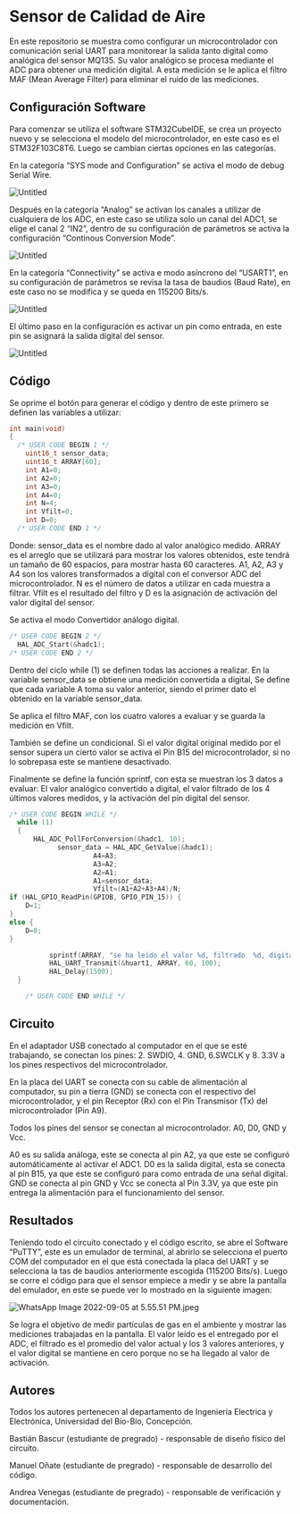 # Sensor de Calidad de Aire

En este repositorio se muestra como configurar un microcontrolador con comunicación serial UART para monitorear la salida tanto digital como analógica del sensor MQ135. Su valor analógico se procesa mediante el ADC para obtener una medición digital. A esta medición se le aplica el filtro MAF (Mean Average Filter) para eliminar el ruido de las mediciones.

## Configuración Software

Para comenzar se utiliza el software STM32CubeIDE, se crea un proyecto nuevo y se selecciona el modelo del microcontrolador, en este caso es el STM32F103C8T6. Luego se cambian ciertas opciones en las categorías.

En la categoría “SYS mode and Configuration” se activa el modo de debug Serial Wire.

![Untitled](Sensor%20de%20Calidad%20de%20Aire%20ed7d38f93c7c43aea456ecbf4d9e933e/Untitled.png)

 Después en la categoría “Analog” se activan los canales a utilizar de cualquiera de los ADC, en este caso se utiliza solo un canal del ADC1, se elige el canal 2 “IN2”, dentro de su configuración de parámetros se activa la configuración “Continous  Conversion Mode”. 

![Untitled](Sensor%20de%20Calidad%20de%20Aire%20ed7d38f93c7c43aea456ecbf4d9e933e/Untitled%201.png)

En la categoría “Connectivity” se activa e modo asíncrono del “USART1”, en su configuración de parámetros se revisa la tasa de baudios (Baud Rate), en este caso no se modifica y se queda en 115200 Bits/s. 

![Untitled](Sensor%20de%20Calidad%20de%20Aire%20ed7d38f93c7c43aea456ecbf4d9e933e/Untitled%202.png)

El último paso en la configuración es activar un pin como entrada, en este pin se asignará la salida digital del sensor. 

![Untitled](Sensor%20de%20Calidad%20de%20Aire%20ed7d38f93c7c43aea456ecbf4d9e933e/Untitled%203.png)

## Código

Se oprime el botón para generar el código y dentro de este primero se definen las variables a utilizar:

```c
int main(void)
{
  /* USER CODE BEGIN 1 */
	uint16_t sensor_data;
	uint16_t ARRAY[60];
	int A1=0;
	int A2=0;
	int A3=0;
	int A4=0;
	int N=4;
	int Vfilt=0;
	int D=0;
  /* USER CODE END 1 */
```

Donde: sensor_data es el nombre dado al valor analógico medido. ARRAY es el arreglo que se utilizará para mostrar los valores obtenidos, este tendrá un tamaño de 60 espacios, para mostrar hasta 60 caracteres. A1, A2, A3 y A4 son los valores transformados a digital con el conversor ADC del microcontrolador. N es el número de datos a utilizar en cada muestra a filtrar. Vfilt es el resultado del filtro y D es la asignación de activación del valor digital del sensor.

Se activa el modo Convertidor análogo digital.

```c
/* USER CODE BEGIN 2 */
  HAL_ADC_Start(&hadc1);
/* USER CODE END 2 */
```

Dentro del ciclo while (1) se definen todas las acciones a realizar. En la variable sensor_data se obtiene una medición convertida a digital, Se define que cada variable A toma su valor anterior, siendo el primer dato el obtenido en la variable sensor_data.

Se aplica el filtro MAF, con los cuatro valores a evaluar y se guarda la medición en Vfilt.

También se define un condicional. Si el valor digital original medido por el sensor supera un cierto valor se activa el Pin B15 del microcontrolador, si no lo sobrepasa este se mantiene desactivado.

Finalmente se define la función sprintf, con esta se muestran los 3 datos a evaluar: El valor analógico convertido a digital, el valor filtrado de los 4 últimos valores medidos, y la activación del pin digital del sensor.

```c
/* USER CODE BEGIN WHILE */
  while (1)
  {
	  HAL_ADC_PollForConversion(&hadc1, 10);
	  		sensor_data = HAL_ADC_GetValue(&hadc1);
	  		         A4=A3;
	  		         A3=A2;
	  		         A2=A1;
	  		         A1=sensor_data;
	  		         Vfilt=(A1+A2+A3+A4)/N;
if (HAL_GPIO_ReadPin(GPIOB, GPIO_PIN_15)) {
	D=1;
}
else {
	D=0;
}

	  	  sprintf(ARRAY, "se ha leido el valor %d, filtrado  %d, digital %d\r\n ", sensor_data, Vfilt,D);
	  	  HAL_UART_Transmit(&huart1, ARRAY, 60, 100);
	  	  HAL_Delay(1500);
  }

    /* USER CODE END WHILE */
```

## Circuito

En el adaptador USB conectado al computador en el que se esté trabajando, se conectan los pines: 2. SWDIO, 4. GND, 6.SWCLK y 8. 3.3V a los pines respectivos del microcontrolador.

En la placa del UART se conecta con su cable de alimentación al computador, su pin a tierra (GND) se conecta con el respectivo del microcontrolador, y el pin Receptor (Rx) con el Pin Transmisor (Tx) del microcontrolador (Pin A9). 

Todos los pines del sensor se conectan al microcontrolador. A0, D0, GND y Vcc.

A0 es su salida análoga, este se conecta al pin A2, ya que este se configuró automáticamente al activar el ADC1. D0 es la salida digital, esta se conecta al pin B15, ya que este se configuró para como entrada de una señal digital. GND se conecta al pin GND  y Vcc se conecta al Pin 3.3V, ya que este pin entrega la alimentación para el funcionamiento del sensor.

## Resultados

Teniendo todo el circuito conectado y el código escrito, se abre el Software “PuTTY”, este es un emulador de terminal, al abrirlo se selecciona el puerto COM del computador en el que está conectada la placa del UART y se selecciona la tas de baudios anteriormente escogida (115200 Bits/s). Luego se corre el código para que el sensor empiece a medir y se abre la pantalla del emulador, en este se puede ver lo mostrado en la siguiente imagen:

![WhatsApp Image 2022-09-05 at 5.55.51 PM.jpeg](Sensor%20de%20Calidad%20de%20Aire%20ed7d38f93c7c43aea456ecbf4d9e933e/WhatsApp_Image_2022-09-05_at_5.55.51_PM.jpeg)

Se logra el objetivo de medir partículas de gas en el ambiente y mostrar las mediciones trabajadas en la pantalla. El valor leído es el entregado por el ADC, el filtrado es el promedio del valor actual y los 3 valores anteriores, y el valor digital se mantiene en cero porque no se ha llegado al valor de activación.

## Autores

Todos los autores pertenecen al departamento de Ingeniería Electrica y Electrónica, Universidad del Bío-Bío, Concepción. 

Bastián Bascur (estudiante de pregrado) - responsable de diseño físico del circuito.

Manuel Oñate (estudiante de pregrado) - responsable de desarrollo del código.

Andrea Venegas (estudiante de pregrado) - responsable de verificación y documentación.